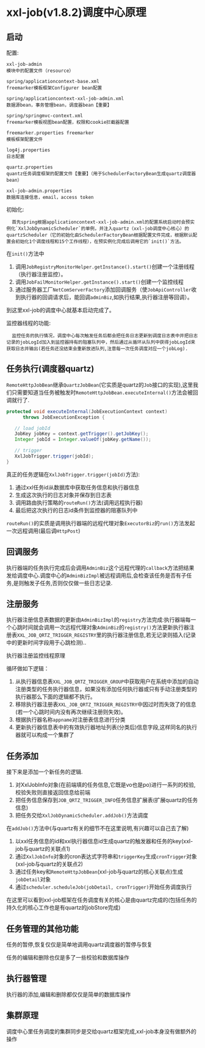 # xxl-job(v1.8.2)调度中心原理

## 启动
配置:
```
xxl-job-admin         
模块中的配置文件（resource）

spring/applicationcontext-base.xml
freemarker模板框架Configurer bean配置

spring/applicationcontext-xxl-job-admin.xml
数据源bean，事务管理bean，调度器bean【重要】

spring/springmvc-context.xml
freemarker模板视图bean配置，权限和cookie拦截器配置

freemarker.properties freemarker
模板框架配置文件

log4j.properties 
日志配置

quartz.properties  
quantz任务调度框架的配置文件【重要】（用于SchedulerFactoryBean生成quartz调度器bean）

xxl-job-admin.properties  
数据库连接信息，email，access token

```
初始化:

      首先spring根据applicationcontext-xxl-job-admin.xml的配置系统启动时会预实例化`XxlJobDynamicScheduler`的单例，并注入quartz（xxl-job调度中心核心）的quartzScheduler（它的初始化由SchedulerFactoryBean根据配置文件完成，根据默认配置会初始化1个调度线程和15个工作线程），在预实例化完成后调用它的`init()`方法。

在`init()`方法中
1. 调用`JobRegistryMonitorHelper.getInstance().start()`创建一个注册线程（执行器注册监控）。
1. 调用`JobFailMonitorHelper.getInstance().start()`创建一个监控线程
1. 通过服务器工厂`NetComServerFactory`添加回调服务（使`JobApiController`收到执行器的回调请求后，能回调`adminBiz`,如执行结果,执行器注册等回调）。

到这里xxl-job的调度中心就基本启动完成了。


监控器线程的功能:

      监控任务的执行情况，调度中心每次触发任务后都会把任务日志更新到调度日志表中并把日志记录的jobLogId加入到监控器持有的阻塞队列中，然后通过从循环从队列中获得jobLogId来获取日志并输出(若任务还没结束会重新放进队列,注意每一次任务调度对应一个jobLog).

## 任务执行(调度器quartz)

`RemoteHttpJobBean`继承`QuartzJobBean`(它实质是quartz的`Job`接口的实现),这里我们只需要知道当任务被触发时`RemoteHttpJobBean.executeInternal()`方法会被回调就行了.
```Java
protected void executeInternal(JobExecutionContext context)
      throws JobExecutionException {

   // load jobId
   JobKey jobKey = context.getTrigger().getJobKey();
   Integer jobId = Integer.valueOf(jobKey.getName());

   // trigger
   XxlJobTrigger.trigger(jobId);
}
```
真正的任务逻辑在`XxlJobTrigger.trigger(jobId)`方法):
1. 通过xxl任务id从数据库中获取任务信息和执行器信息
1. 生成这次执行的日志对象并保存到日志表
1. 调用路由执行策略的`routeRun()`方法(调用远程执行器)
1. 最后把这次执行的日志id条件到监控器的阻塞队列中

`routeRun()`的实质是调用执行器端的远程代理对象`ExecutorBiz`的`run()`方法发起一次远程调用(最后调`HttpPost`)

## 回调服务
执行器端的任务执行完成后会调用`AdminBiz`这个远程代理的`callback`方法把结果发给调度中心.调度中心的`AdminBizImpl`被远程调用后,会检查该任务是否有子任务,是则触发子任务,否则仅仅做一些日志记录.

## 注册服务

执行器注册信息表数据的更新由`AdminBizImpl`的`registry`方法完成:执行器端每一个心跳时间就会调用一次远程代理对象`AdminBiz`的`registry()`方法更新执行器注册表`XXL_JOB_QRTZ_TRIGGER_REGISTRY`里的执行器注册信息,若无记录则插入(记录中的更新时间字段用于心跳检测)..

执行器注册监控线程原理

循环做如下逻辑：
1. 从执行器信息表`XXL_JOB_QRTZ_TRIGGER_GROUP`中获取用户在系统中添加的自动注册类型的任务执行器信息，如果没有添加任何执行器或只有手动注册类型的执行器那么下面的逻辑都不执行。
2. 移除执行器注册表`XXL_JOB_QRTZ_TRIGGER_REGISTRY`中因过时而失效了的信息(若一个心跳时间内没有再次继续注册则失效)。
3. 根据执行器名称`appname`对注册表信息进行分类
4. 更新执行器信息表中的有效执行器地址列表(分类后)信息字段,这样同名的执行器就可以构成一个集群了

## 任务添加

接下来是添加一个新任务的逻辑.
1. 对XxlJobInfo对象(在前端填的任务信息,它既是vo也是po)进行一系列的校验,校验失败则直接返回信息给前端
1. 把任务信息保存到`JOB_QRTZ_TRIGGER_INFO`任务信息扩展表(扩展quartz的任务信息)
1. 把任务交给`XxlJobDynamicScheduler.addJob()`方法调度

在`addJob()`方法中(与quartz有关的细节不在这里说明,有兴趣可以自己去了解)
1. 以xxl任务信息的id和xxl执行器信息id生成quartz的触发器和任务的key(xxl-job与quartz的关联点1)
1. 通过`XxlJobInfo`对象的cron表达式字符串和`triggerKey`生成`cronTrigger`对象(xxl-job与quartz的关联点2)
1. 通过任务key和`RemoteHttpJobBean`(xxl-job与quartz的核心关联点)生成`jobDetail`对象
1. 通过`scheduler.scheduleJob(jobDetail, cronTrigger)`开始任务调度执行

在这里可以看到xxl-job框架在任务调度有关的核心是由quartz完成的(包括任务的持久化的核心工作也是有quartz的jobStore完成)


## 任务管理的其他功能

任务的暂停,恢复仅仅是简单地调用quartz调度器的暂停与恢复

任务的编辑和删除也仅是多了一些校验和数据库操作


## 执行器管理

执行器的添加,编辑和删除都仅仅是简单的数据库操作

## 集群原理

调度中心里任务调度的集群同步是交给quartz框架完成,xxl-job本身没有做额外的操作


